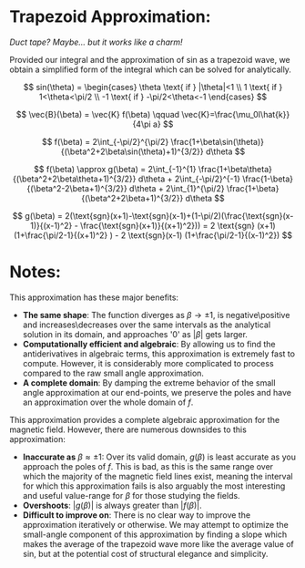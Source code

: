 # Trapezoid Approximation:

*Duct tape? Maybe... but it works like a charm!*

Provided our integral and the approximation of sin as a trapezoid wave, we obtain a simplified form of the integral which can be solved for analytically.

$$
sin(\theta) =  \begin{cases}
  \theta \text{ if } |\theta|<1 \\
  1 \text{ if } 1<\theta<\pi/2 \\
  -1 \text{ if } -\pi/2<\theta<-1
  \end{cases}
$$

$$
\vec{B}(\beta) = \vec{K} f(\beta) \qquad \vec{K}=\frac{\mu_0I\hat{k}}{4\pi a}
$$

$$
f(\beta) = 2\int_{-\pi/2}^{\pi/2} \frac{1+\beta\sin(\theta)}{(\beta^2+2\beta\sin(\theta)+1)^{3/2}} d\theta
$$

$$
f(\beta) \approx g(\beta) = 2\int_{-1}^{1} \frac{1+\beta\theta}{(\beta^2+2\beta\theta+1)^{3/2}} d\theta + 2\int_{-\pi/2}^{-1} \frac{1-\beta}{(\beta^2-2\beta+1)^{3/2}} d\theta + 2\int_{1}^{\pi/2} \frac{1+\beta}{(\beta^2+2\beta+1)^{3/2}} d\theta 
$$

$$
g(\beta) = 2(\text{sgn}(x+1)-\text{sgn}(x-1)+(1-\pi/2)(\frac{\text{sgn}(x-1)}{(x-1)^2} - \frac{\text{sgn}(x+1)}{(x+1)^2}))
= 2 \text{sgn} (x+1) (1+\frac{\pi/2-1}{(x+1)^2} ) - 2 \text{sgn}(x-1) (1+\frac{\pi/2-1}{(x-1)^2})
$$

# Notes:
This approximation has these major benefits:
- **The same shape**: The function diverges as $` \beta \to \pm 1 `$, is negative\positive and increases\decreases over the same intervals as the analytical solution in its domain, and approaches '0' as $`|\beta|`$ gets larger.
- **Computationally efficient and algebraic**: By allowing us to find the antiderivatives in algebraic terms, this approximation is extremely fast to compute. However, it is considerably more complicated to process compared to the raw small angle approximation.
- **A complete domain**: By damping the extreme behavior of the small angle approximation at our end-points, we preserve the poles and have an approximation over the whole domain of $`f`$. 

This approximation provides a complete algebraic approximation for the magnetic field. However, there are numerous downsides to this approximation:
- **Inaccurate as** $` \beta \approx \pm 1 `$: Over its valid domain, $`g(\beta)`$ is least accurate as you approach the poles of $`f`$. This is bad, as this is the same range over which the majority of the magnetic field lines exist, meaning the interval for which this approximation fails is also arguably the most interesting and useful value-range for $`\beta`$ for those studying the fields.
- **Overshoots**: $`|g(\beta)|`$ is always greater than $`|f(\beta)|`$.
- **Difficult to improve on**: There is no clear way to improve the approximation iteratively or otherwise. We may attempt to optimize the small-angle component of this approximation by finding a slope which makes the average of the trapezoid wave more like the average value of sin, but at the potential cost of structural elegance and simplicity.

